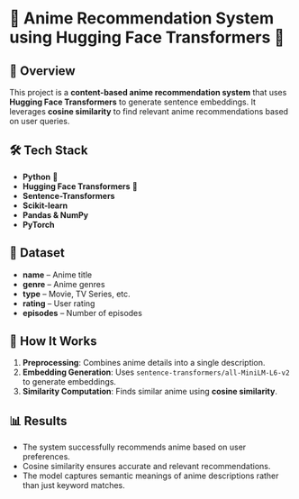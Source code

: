 # 🎥 Anime Recommendation System using Hugging Face Transformers 🎌  

## 📌 Overview  
This project is a **content-based anime recommendation system** that uses **Hugging Face Transformers** to generate sentence embeddings. It leverages **cosine similarity** to find relevant anime recommendations based on user queries.  

## 🛠️ Tech Stack  
- **Python** 🐍  
- **Hugging Face Transformers** 🤗  
- **Sentence-Transformers**  
- **Scikit-learn**  
- **Pandas & NumPy**  
- **PyTorch**  

## 📂 Dataset  
- **name** – Anime title  
- **genre** – Anime genres  
- **type** – Movie, TV Series, etc.  
- **rating** – User rating  
- **episodes** – Number of episodes  

## 🚀 How It Works  
1. **Preprocessing**: Combines anime details into a single description.  
2. **Embedding Generation**: Uses `sentence-transformers/all-MiniLM-L6-v2` to generate embeddings.  
3. **Similarity Computation**: Finds similar anime using **cosine similarity**.  
  
## 📊 Results
- The system successfully recommends anime based on user preferences.
- Cosine similarity ensures accurate and relevant recommendations.
- The model captures semantic meanings of anime descriptions rather than just keyword matches.
 
